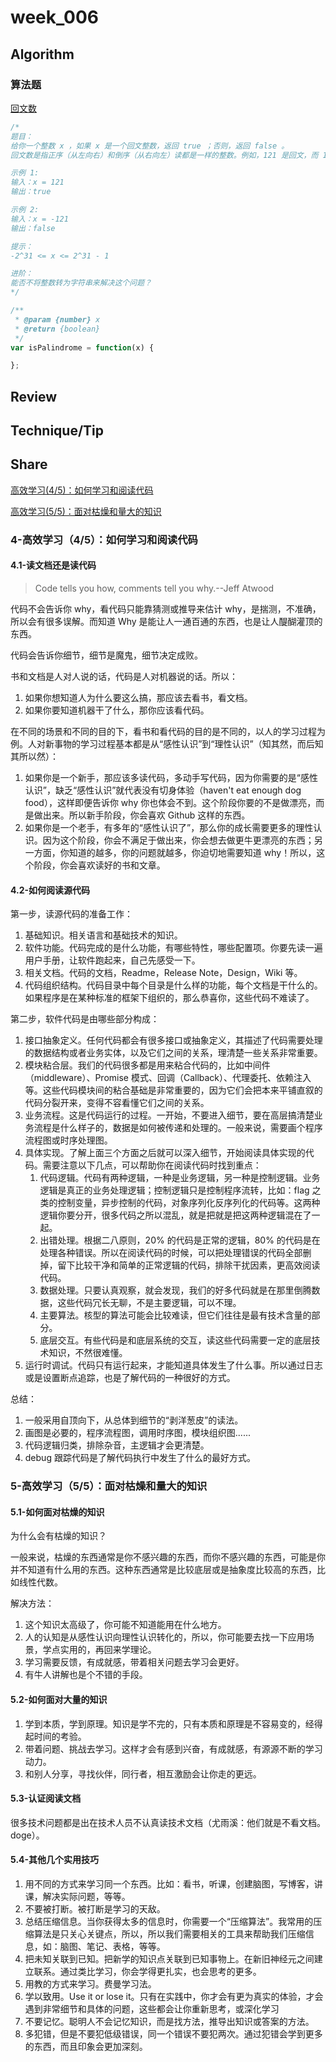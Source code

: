 # week_006

## Algorithm

### 算法题

[回文数](https://leetcode-cn.com/problems/palindrome-number/)

```js
/*
题目：
给你一个整数 x ，如果 x 是一个回文整数，返回 true ；否则，返回 false 。
回文数是指正序（从左向右）和倒序（从右向左）读都是一样的整数。例如，121 是回文，而 123 不是。

示例 1:
输入：x = 121
输出：true

示例 2:
输入：x = -121
输出：false

提示：
-2^31 <= x <= 2^31 - 1

进阶：
能否不将整数转为字符串来解决这个问题？
*/

/**
 * @param {number} x
 * @return {boolean}
 */
var isPalindrome = function(x) {

};
```

## Review

## Technique/Tip

## Share

[高效学习(4/5)：如何学习和阅读代码](https://time.geekbang.org/column/article/14380?code=KHKYcoBU6vZa8nMglg7AWfDxxi3BWrz9INAzAY3umPk%3D)

[高效学习(5/5)：面对枯燥和量大的知识](https://time.geekbang.org/column/article/14389?code=KHKYcoBU6vZa8nMglg7AWfDxxi3BWrz9INAzAY3umPk%3D)

### 4-高效学习（4/5）：如何学习和阅读代码

#### 4.1-读文档还是读代码

> Code tells you how, comments tell you why.--Jeff Atwood

代码不会告诉你 why，看代码只能靠猜测或推导来估计 why，是揣测，不准确，所以会有很多误解。而知道 Why 是能让人一通百通的东西，也是让人醍醐灌顶的东西。

代码会告诉你细节，细节是魔鬼，细节决定成败。

书和文档是人对人说的话，代码是人对机器说的话。所以：

1. 如果你想知道人为什么要这么搞，那应该去看书，看文档。
2. 如果你要知道机器干了什么，那你应该看代码。

在不同的场景和不同的目的下，看书和看代码的目的是不同的，以人的学习过程为例。人对新事物的学习过程基本都是从“感性认识”到“理性认识”（知其然，而后知其所以然）：

1. 如果你是一个新手，那应该多读代码，多动手写代码，因为你需要的是“感性认识”，缺乏“感性认识”就代表没有切身体验（haven't eat enough dog food），这样即便告诉你 why 你也体会不到。这个阶段你要的不是做漂亮，而是做出来。所以新手阶段，你会喜欢 Github 这样的东西。
2. 如果你是一个老手，有多年的“感性认识了”，那么你的成长需要更多的理性认识。因为这个阶段，你会不满足于做出来，你会想去做更牛更漂亮的东西；另一方面，你知道的越多，你的问题就越多，你迫切地需要知道 why！所以，这个阶段，你会喜欢读好的书和文章。

#### 4.2-如何阅读源代码

第一步，读源代码的准备工作：

1. 基础知识。相关语言和基础技术的知识。
2. 软件功能。代码完成的是什么功能，有哪些特性，哪些配置项。你要先读一遍用户手册，让软件跑起来，自己先感受一下。
3. 相关文档。代码的文档，Readme，Release Note，Design，Wiki 等。
4. 代码组织结构。代码目录中每个目录是什么样的功能，每个文档是干什么的。如果程序是在某种标准的框架下组织的，那么恭喜你，这些代码不难读了。

第二步，软件代码是由哪些部分构成：

1. 接口抽象定义。任何代码都会有很多接口或抽象定义，其描述了代码需要处理的数据结构或者业务实体，以及它们之间的关系，理清楚一些关系非常重要。
2. 模块粘合层。我们的代码很多都是用来粘合代码的，比如中间件（middleware）、Promise 模式、回调（Callback）、代理委托、依赖注入等。这些代码模块间的粘合基础是非常重要的，因为它们会把本来平铺直叙的代码分裂开来，变得不容看懂它们之间的关系。
3. 业务流程。这是代码运行的过程。一开始，不要进入细节，要在高层搞清楚业务流程是什么样子的，数据是如何被传递和处理的。一般来说，需要画个程序流程图或时序处理图。
4. 具体实现。了解上面三个方面之后就可以深入细节，开始阅读具体实现的代码。需要注意以下几点，可以帮助你在阅读代码时找到重点：
   1. 代码逻辑。代码有两种逻辑，一种是业务逻辑，另一种是控制逻辑。业务逻辑是真正的业务处理逻辑；控制逻辑只是控制程序流转，比如：flag 之类的控制变量，异步控制的代码，对象序列化反序列化的代码等。这两种逻辑你要分开，很多代码之所以混乱，就是把就是把这两种逻辑混在了一起。
   2. 出错处理。根据二八原则，20% 的代码是正常的逻辑，80% 的代码是在处理各种错误。所以在阅读代码的时候，可以把处理错误的代码全部删掉，留下比较干净和简单的正常逻辑的代码，排除干扰因素，更高效阅读代码。
   3. 数据处理。只要认真观察，就会发现，我们的好多代码就是在那里倒腾数据，这些代码冗长无聊，不是主要逻辑，可以不理。
   4. 主要算法。核型的算法可能会比较难读，但它们往往是最有技术含量的部分。
   5. 底层交互。有些代码是和底层系统的交互，读这些代码需要一定的底层技术知识，不然很难懂。
5. 运行时调试。代码只有运行起来，才能知道具体发生了什么事。所以通过日志或是设置断点追踪，也是了解代码的一种很好的方式。

总结：

1. 一般采用自顶向下，从总体到细节的“剥洋葱皮”的读法。
2. 画图是必要的，程序流程图，调用时序图，模块组织图......
3. 代码逻辑归类，排除杂音，主逻辑才会更清楚。
4. debug 跟踪代码是了解代码执行中发生了什么的最好方式。

### 5-高效学习（5/5）：面对枯燥和量大的知识

#### 5.1-如何面对枯燥的知识

为什么会有枯燥的知识？

一般来说，枯燥的东西通常是你不感兴趣的东西，而你不感兴趣的东西，可能是你并不知道有什么用的东西。这种东西通常是比较底层或是抽象度比较高的东西，比如线性代数。

解决方法：

1. 这个知识太高级了，你可能不知道能用在什么地方。
2. 人的认知是从感性认识向理性认识转化的，所以，你可能要去找一下应用场景，学点实用的，再回来学理论。
3. 学习需要反馈，有成就感，带着相关问题去学习会更好。
4. 有牛人讲解也是个不错的手段。

#### 5.2-如何面对大量的知识

1. 学到本质，学到原理。知识是学不完的，只有本质和原理是不容易变的，经得起时间的考验。
2. 带着问题、挑战去学习。这样才会有感到兴奋，有成就感，有源源不断的学习动力。
3. 和别人分享，寻找伙伴，同行者，相互激励会让你走的更远。

#### 5.3-认证阅读文档

很多技术问题都是出在技术人员不认真读技术文档（尤雨溪：他们就是不看文档。doge）。

#### 5.4-其他几个实用技巧

1. 用不同的方式来学习同一个东西。比如：看书，听课，创建脑图，写博客，讲课，解决实际问题，等等。
2. 不要被打断。被打断是学习的天敌。
3. 总结压缩信息。当你获得太多的信息时，你需要一个“压缩算法”。我常用的压缩算法是只关心关键点，所以，所以我们需要相关的工具来帮助我们压缩信息，如：脑图、笔记、表格，等等。
4. 把未知关联到已知。把新学的知识点关联到已知事物上。在新旧神经元之间建立联系。通过类比学习，你会学得更扎实，也会思考的更多。
5. 用教的方式来学习。费曼学习法。
6. 学以致用。Use it or lose it。只有在实践中，你才会有更为真实的体验，才会遇到非常细节和具体的问题，这些都会让你重新思考，或深化学习
7. 不要记忆。聪明人不会记忆知识，而是找方法，推导出知识或答案的方法。
8. 多犯错，但是不要犯低级错误，同一个错误不要犯两次。通过犯错会学到更多的东西，而且印象会更加深刻。
